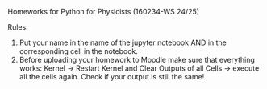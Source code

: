 Homeworks for Python for Physicists (160234-WS 24/25)

Rules:
1. Put your name in the name of the jupyter notebook AND in the corresponding cell in the notebook.
2. Before uploading your homework to Moodle make sure that everything works: Kernel -> Restart Kernel and Clear Outputs of all Cells -> execute all the cells again. Check if your output is still the same! 
